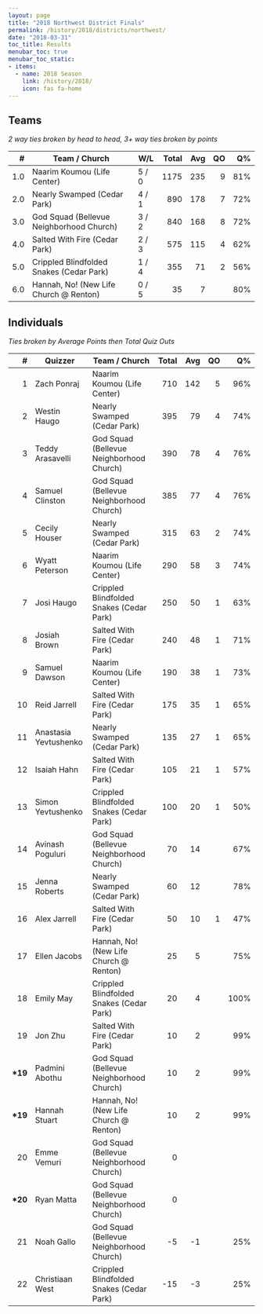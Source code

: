 ```yaml
---
layout: page
title: "2018 Northwest District Finals"
permalink: /history/2018/districts/northwest/
date: "2018-03-31"
toc_title: Results
menubar_toc: true
menubar_toc_static:
- items:
  - name: 2018 Season
    link: /history/2018/
    icon: fas fa-home
---
```


## Teams

*2 way ties broken by head to head, 3+ way ties broken by points*

| #   | Team / Church                            | W/L   | Total | Avg | QO | Q%  |
|----:|------------------------------------------|-------|------:|----:|---:|----:|
| 1.0 | Naarim Koumou (Life Center)              | 5 / 0 | 1175  | 235 | 9  | 81% |
| 2.0 | Nearly Swamped (Cedar Park)              | 4 / 1 | 890   | 178 | 7  | 72% |
| 3.0 | God Squad (Bellevue Neighborhood Church) | 3 / 2 | 840   | 168 | 8  | 72% |
| 4.0 | Salted With Fire (Cedar Park)            | 2 / 3 | 575   | 115 | 4  | 62% |
| 5.0 | Crippled Blindfolded Snakes (Cedar Park) | 1 / 4 | 355   | 71  | 2  | 56% |
| 6.0 | Hannah, No! (New Life Church @ Renton)   | 0 / 5 | 35    | 7   |    | 80% |

## Individuals

*Ties broken by Average Points then Total Quiz Outs*

| #        | Quizzer               | Team / Church                            | Total | Avg | QO | Q%   |
|---------:|-----------------------|------------------------------------------|------:|----:|---:|-----:|
| 1        | Zach Ponraj           | Naarim Koumou (Life Center)              | 710   | 142 | 5  | 96%  |
| 2        | Westin Haugo          | Nearly Swamped (Cedar Park)              | 395   | 79  | 4  | 74%  |
| 3        | Teddy Arasavelli      | God Squad (Bellevue Neighborhood Church) | 390   | 78  | 4  | 76%  |
| 4        | Samuel Clinston       | God Squad (Bellevue Neighborhood Church) | 385   | 77  | 4  | 76%  |
| 5        | Cecily Houser         | Nearly Swamped (Cedar Park)              | 315   | 63  | 2  | 74%  |
| 6        | Wyatt Peterson        | Naarim Koumou (Life Center)              | 290   | 58  | 3  | 74%  |
| 7        | Josi Haugo            | Crippled Blindfolded Snakes (Cedar Park) | 250   | 50  | 1  | 63%  |
| 8        | Josiah Brown          | Salted With Fire (Cedar Park)            | 240   | 48  | 1  | 71%  |
| 9        | Samuel Dawson         | Naarim Koumou (Life Center)              | 190   | 38  | 1  | 73%  |
| 10       | Reid Jarrell          | Salted With Fire (Cedar Park)            | 175   | 35  | 1  | 65%  |
| 11       | Anastasia Yevtushenko | Nearly Swamped (Cedar Park)              | 135   | 27  | 1  | 65%  |
| 12       | Isaiah Hahn           | Salted With Fire (Cedar Park)            | 105   | 21  | 1  | 57%  |
| 13       | Simon Yevtushenko     | Crippled Blindfolded Snakes (Cedar Park) | 100   | 20  | 1  | 50%  |
| 14       | Avinash Poguluri      | God Squad (Bellevue Neighborhood Church) | 70    | 14  |    | 67%  |
| 15       | Jenna Roberts         | Nearly Swamped (Cedar Park)              | 60    | 12  |    | 78%  |
| 16       | Alex Jarrell          | Salted With Fire (Cedar Park)            | 50    | 10  | 1  | 47%  |
| 17       | Ellen Jacobs          | Hannah, No! (New Life Church @ Renton)   | 25    | 5   |    | 75%  |
| 18       | Emily May             | Crippled Blindfolded Snakes (Cedar Park) | 20    | 4   |    | 100% |
| 19       | Jon Zhu               | Salted With Fire (Cedar Park)            | 10    | 2   |    | 99%  |
| **\*19** | Padmini Abothu        | God Squad (Bellevue Neighborhood Church) | 10    | 2   |    | 99%  |
| **\*19** | Hannah Stuart         | Hannah, No! (New Life Church @ Renton)   | 10    | 2   |    | 99%  |
| 20       | Emme Vemuri           | God Squad (Bellevue Neighborhood Church) | 0     |     |    |      |
| **\*20** | Ryan Matta            | God Squad (Bellevue Neighborhood Church) | 0     |     |    |      |
| 21       | Noah Gallo            | God Squad (Bellevue Neighborhood Church) | -5    | -1  |    | 25%  |
| 22       | Christiaan West       | Crippled Blindfolded Snakes (Cedar Park) | -15   | -3  |    | 25%  |
